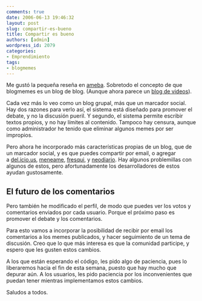 ```yaml
---
comments: true
date: 2006-06-13 19:46:32
layout: post
slug: compartir-es-bueno
title: Compartir es bueno
authors: [admin]
wordpress_id: 2079
categories:
- Emprendimiento
tags:
- blogmemes
---
```


Me gustó la pequeña reseña en [ameba](http://web.archive.org/web/20090426080951/http://ameba.wordpress.com/2006/06/11/blogmemes-cumplio-6-meses-en-linea/).
Sobretodo el concepto de que blogmemes es un blog de blog.
(Aunque ahora parece un [blog de videos](http://web.archive.org/web/20090426080951/http://www.blogmemes.com/videos.php)).

Cada vez más lo veo como un blog grupal, más que un marcador social. Hay dos razones para verlo así, el sistema está diseñado para promover el debate, y no la discusión pueril. Y segundo, el sistema permite escribir textos propios, y no hay límites al contenido. Tampoco hay censura, aunque como administrador he tenido que eliminar algunos memes por ser impropios.

Pero ahora he incorporado más características propias de un blog, que de un marcador social, y es que puedes compartir por email, o agregar a [del.icio.us](http://web.archive.org/web/20090426080951/http://del.icio.us/), [meneame](http://web.archive.org/web/20090426080951/http://www.meneame.net/), [fresqui](http://web.archive.org/web/20090426080951/http://tec.fresqui.com/), y [neodiario](http://web.archive.org/web/20090426080951/http://www.neodiario.net/). Hay algunos problemillas con algunos de estos, pero afortunadamente los desarrolladores de estos ayudan gustosamente.


## El futuro de los comentarios


Pero también he modificado el perfil, de modo que puedes ver los votos y comentarios enviados por cada usuario.
Porque el próximo paso es promover el debate y los comentarios.

Para esto vamos a incorporar la posibilidad de recibir por email los comentarios a los memes publicados, y hacer seguimiento de un tema de discusión. Creo que lo que más interesa es que la comunidad participe, y espero que les gusten estos cambios.

A los que están esperando el código, les pido algo de paciencia, pues lo liberaremos hacia el fin de esta semana, puesto que hay mucho que depurar aún. A los usuarios, les pido paciencia por los inconvenientes que puedan tener mientras implementamos estos cambios.

Saludos a todos.


